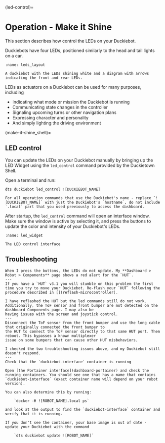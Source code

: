 (led-control)=
# Operation - Make it Shine

This section describes how control the LEDs on your Duckiebot.

Duckiebots have four LEDs, positioned similarly to the head and tail lights on a car.

```{figure} ../../_images/operations/leds_layout.png
:name: leds_layout

A duckiebot with the LEDs shining white and a diagram with arrows indicating the front and rear LEDs.
```

LEDs as actuators on a Duckiebot can be used for many purposes, including

* Indicating what mode or mission the Duckiebot is running
* Communicating state changes in the controller
* Signaling upcoming turns or other navigation plans
* Expressing character and personality
* And simply lighting the driving environment

(make-it-shine_shell)=
## LED control

You can update the LEDs on your Duckiebot manually by bringing up the LED Widget using the `led_control` command provided by the Duckietown Shell.

Open a terminal and run:

    dts duckiebot led_control ![DUCKIEBOT_NAME]

```{attention}
For all operation commands that use the Duckiebot's name - replace `![DUCKIEBOT_NAME]` with just the Duckiebot's `hostname`, do not include `.local` part that you used previously to access the dashboard.
```

After startup, the `led_control` command will open an interface window. Make sure the window is active by selecting it, and press the buttons to update the color and intensity of your Duckiebot's LEDs.

```{figure} ../../_images/operations/led_widget.png
:name: led_widget

The LED control interface
```

## Troubleshooting

```{trouble}
When I press the buttons, the LEDs do not update. My **Dashboard > Robot > Components** page shows a red alert for the `HUT`.
---
If you have a `HUT` v3.1 you will stumble on this problem the first time you try to move your Duckiebot. Re-flash your `HUT` following the procedure described in [](reflash-microcontroller).
```

```{trouble}
I have reflashed the HUT but the led commands still do not work.  
Additionally, the ToF sensor and front bumper are not detected on the dashboard Components page. I may also be 
having issues with the screen and joystick control.
---
Disconnect the ToF sensor from the front bumper and use the long cable that originally connected the front bumper to 
the HUT to connect the ToF sensor directly to that same HUT port. Then reboot. This bypasses a known multiplexer 
issue on some bumpers that can cause other HUT misbehaviors.
```

```{trouble}
I checked the two troubleshooting issues above, and my Duckiebot still doesn't respond.
---
Check that the `duckiebot-interface` container is running

Open [the Portainer interface](dashboard-portainer) and check the running containers. You should see one that has a name that contains `duckiebot-interface` (exact container name will depend on your robot version).

You can also determine this by running:

    `docker -H ![ROBOT_NAME].local ps`

and look at the output to find the `duckiebot-interface` container and verify that it is running.

If you don't see the container, your base image is out of date - update your Duckiebot with the command

    `dts duckiebot update ![ROBOT_NAME]`
```
